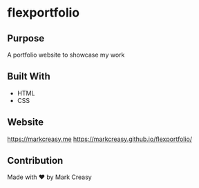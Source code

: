 # flexportfolio

## Purpose
A portfolio website to showcase my work

## Built With
* HTML
* CSS

## Website
https://markcreasy.me
https://markcreasy.github.io/flexportfolio/

## Contribution
Made with ❤️ by Mark Creasy
